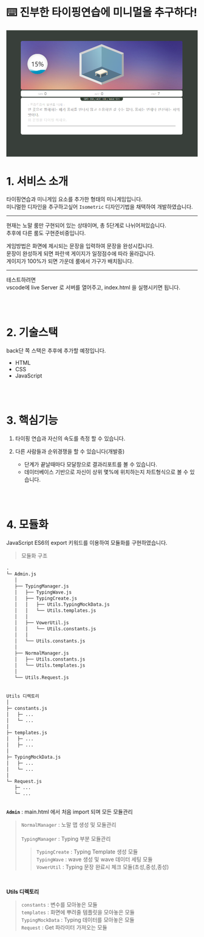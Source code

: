 # :keyboard: 진부한 타이핑연습에 미니멀을 추구하다!

![캡처](/md_assets/mainScreenShot.png)

# 1. 서비스 소개
타이핑연습과 미니게임 요소를 추가한 형태의 미니게임입니다.
<br>
미니멀한 디자인을 추구하고싶어 `Isometric` 디자인기법을 채택하여 개발하였습니다.
___
현재는 노말 룸만 구현되어 있는 상태이며, 총 5단계로 나뉘어져있습니다.
<br>
추후에 다른 룸도 구현준비중입니다.

게임방법은 화면에 제시되는 문장을 입력하여 문장을 완성시킵니다.
<br>
문장이 완성하게 되면 파란색 게이지가 일정점수에 따라 올라갑니다.
<br>
게이지가 100%가 되면 가운데 룸에서 가구가 배치됩니다.
___

테스트하려면<br>
vscode에 live Server 로 서버를 열어주고,
index.html 을 실행시키면 됩니다.

<br><br>

# 2. 기술스택
back단 쪽 스택은 추후에 추가할 예정입니다.
* HTML
* CSS
* JavaScript


<br><br>
# 3. 핵심기능
1. 타이핑 연습과 자신의 속도를 측정 할 수 있습니다.  

2. 다른 사람들과 순위경쟁을 할 수 있습니다(개발중)
	* 단계가 끝날때마다 모달창으로 결과리포트를 볼 수 있습니다.
	* 데이터베이스 기반으로 자신이 상위 몇%에 위치하는지 차트형식으로 볼 수 있습니다.


<br>
<br>

# 4. 모듈화
JavaScript ES6의 export 키워드를 이용하여 모듈화를 구현하였습니다.

> 모듈화 구조
```
.
└─ Admin.js
   │
   ├── TypingManager.js  
   │   ├── TypingWave.js
   │   ├── TypingCreate.js
   │   │   ├── Utils.TypingMockData.js
   │   │   └── Utils.templates.js
   │   │
   │   ├── VowerUtil.js 
   │   │   └── Utils.constants.js
   │   │
   │   └── Utils.constants.js
   │
   ├── NormalManager.js
   │   ├── Utils.constants.js
   │   └── Utils.templates.js
   │
   └── Utils.Request.js


Utils 디렉토리
│
├─ constants.js
│   ├─ ... 
│   └─ ...
│   
├─ templates.js
│   ├─ ... 
│   ├─ ...
│
├─ TypingMockData.js
│   ├─ ... 
│   └─ ...
│
└─ Request.js
   ├─ ... 
   └─ ...


```

**`Admin`**  : main.html 에서 처음 import 되며 모든 모듈관리
> `NormalManager` : 노말 맵 생성 및 모듈관리 <br><br>
> `TypingManager` : Typing 부분 모듈관리
> > `TypingCreate` : Typing Template 생성 모듈 <br>
> > `TypingWave` : wave 생성 및 wave 데이터 세팅 모듈 <br>
> > `VowerUtil` : Typing 문장 완료시 체크 모듈(초성,중성,종성)<br>

<br>

**Utils 디렉토리** <br>
> `constants` : 변수를 모아놓은 모듈 <br>
> `templates` : 화면에 뿌려줄 템플릿을 모아놓은 모듈 <br>
> `TypingMockData` : Typing 데이터를 모아놓은 모듈 <br>
> `Request` : Get 파라미터 가져오는 모듈 <br>


